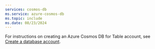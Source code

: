 ```yaml
---
services: cosmos-db
ms.service: azure-cosmos-db
ms.topic: include
ms.date: 08/23/2024
---
```


For instructions on creating an Azure Cosmos DB for Table account, see [Create a database account](../how-to-manage-database-account.yml).
